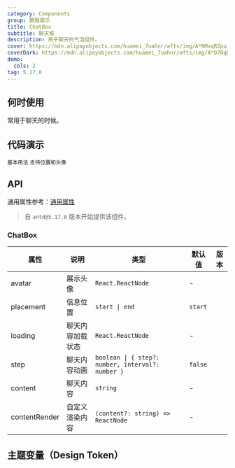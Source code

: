 ```yaml
---
category: Components
group: 数据展示
title: ChatBox
subtitle: 聊天框
description: 用于聊天的气泡组件。
cover: https://mdn.alipayobjects.com/huamei_7uahnr/afts/img/A*NMvqRZpuJfQAAAAAAAAAAAAADrJ8AQ/original
coverDark: https://mdn.alipayobjects.com/huamei_7uahnr/afts/img/A*D70qQJJmzhgAAAAAAAAAAAAADrJ8AQ/original
demo:
  cols: 2
tag: 5.17.0
---
```


## 何时使用

常用于聊天的时候。

## 代码演示

<!-- prettier-ignore -->
<code src="./demo/basic.tsx">基本用法</code>
<code src="./demo/avatar-and-placement.tsx">支持位置和头像</code>

## API

通用属性参考：[通用属性](/docs/react/common-props)

> 自 `antd@5.17.0` 版本开始提供该组件。

### ChatBox

| 属性 | 说明 | 类型 | 默认值 | 版本 |
| --- | --- | --- | --- | --- |
| avatar | 展示头像 | `React.ReactNode` | - |  |
| placement | 信息位置 | `start \| end` | `start` |  |
| loading | 聊天内容加载状态 | `React.ReactNode` | - |  |
| step | 聊天内容动画 | `boolean \| { step?: number, interval?: number }` | `false` |  |
| content | 聊天内容 | `string` | - |  |
| contentRender | 自定义渲染内容 | `(content?: string) => ReactNode` | - |  |

## 主题变量（Design Token）

<ComponentTokenTable component="ChatBox"></ComponentTokenTable>
